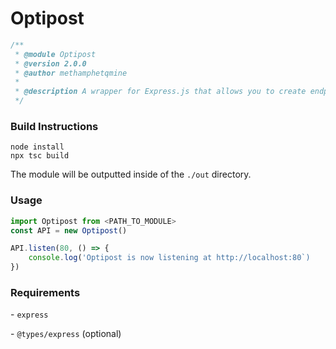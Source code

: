 # Optipost

```ts
/**
 * @module Optipost
 * @version 2.0.0
 * @author methamphetqmine
 * 
 * @description A wrapper for Express.js that allows you to create endpoints that can only be accessed by Roblox's WinInet user-agent.
 */
```

### Build Instructions
```
node install
npx tsc build
```
The module will be outputted inside of the `./out` directory.

### Usage
```js
import Optipost from <PATH_TO_MODULE>
const API = new Optipost()

API.listen(80, () => {
    console.log('Optipost is now listening at http://localhost:80`)
})
```

### Requirements
\- `express`

\- `@types/express` (optional)
